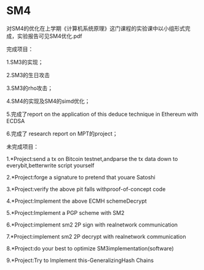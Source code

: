 # SM4
对SM4的优化在上学期《计算机系统原理》这门课程的实验课中以小组形式完成，实验报告可见SM4优化.pdf

完成项目：

1.SM3的实现；

2.SM3的生日攻击

3.SM3的rho攻击；

4.SM4的实现及SM4的simd优化；

5.完成了report on the application of this deduce technique in Ethereum with ECDSA

6.完成了 research report on MPT的project；



未完成项目：

1.*Project:send a tx on Bitcoin testnet,andparse the tx data down to everybit,betterwrite script yourself

2.*Project:forge a signature to pretend that youare Satoshi

3.*Project:verify the above pit falls withproof-of-concept code

4.*Project:lmplement the above ECMH schemeDecrypt

5.*Project:Implement a PGP scheme with SM2

6.*Project:implement sm2 2P sign with realnetwork communication

7.*Project:implement sm2 2P decrypt with realnetwork communication

8.*Project:do your best to optimize SM3implementation(software)

9.*Project:Try to lmplement this-GeneralizingHash Chains

